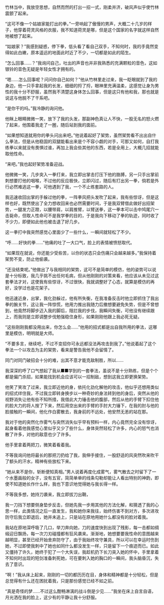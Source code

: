 竹林当中，我放空思想，自然而然的打出一招一式，刚柔并济，破风声似乎使竹林震颤了起来。

“这可不像一个姑娘家能打出的拳。”一旁响起了傲慢的男声，大概二十几岁的样子，他穿着荷灵风格的衣服，我不知道荷灵是哪，但是这个国家的名字就这样自然地被想了起来。

“姑娘家？”我感到疑惑，停下拳，低头看了看自己双手，不知何时，我的手竟然变得如此白嫩，原本遥远的地面此时近了不少，一切都是如此的陌生。

“怎么回事……？”我询问自己，吐出的声音也并非我熟悉的充满颗粒的音色，这如银铃的音色无疑是年轻女性才拥有的。

“嗯……怎么回事呢？问问你自己如何？”他从竹林里走过来，我一眨眼就到了我的身边，他一只手拿起我的长发，细细的捋了捋，眼神里充满温柔，这感觉让身为男性的我十分不舒服，虽然我不清楚这身体怎么回事，但是这只有他和我，那也就是说这与他脱不了干系吧。

“是你干的吗。”我冷静的询问他。
    
他眯上眼睛微微一笑，放下了我的头发，那副神色真让人不快，一股无名的怒火燃了起来，他围着我走了一圈，随后站到我的面前。

“如果想知道就用你的拳头问出来吧。”他说着起好了架势，虽然架势看不出出自什么拳法，但是从他稳固的双腿能看出来是个不容小觑的对手，可那又如何，自打我练拳以来就没有畏惧过谁，再加上我会些其他的东西，若是全用上，大概几招就能取他性命。

“来吧。”我也起好架势准备迎战。

他微微一笑，几步突入一拳打来，我立即出掌击打压下他的胳膊，另一只手出掌前刺想要打他的咽喉，不过他的反应极快，立即闪过，随后有打出另一拳，倘若是外行必然难逃这一拳，可他遇到了我，一个不止练套路的人。

我迅速收回出掌的手躲过他的拳，一阵拳风把头发吹了起来，我有些惊讶，但是这样也好，既然使出了全力想收回来也必然需要时间，于是我双臂借此做好出招架势，一腿发力正蹬，以腰带肩，以肩推臂，以臂送拳，这一拳本可以击中鸠尾穴一击毙命，但取人性命可不是我学拳的目的，于是我向下移动了拳的轨迹，同时收了不少力，即便如此他也被击退了好几步。

这一拳打中我突然感觉心里面少了一些什么，一瞬间就轻松了不少。

“呼……好快的拳……”他痛的吐了一大口气，脸上的表情被愤怒取代。

“如果现在就说，你还能少受些苦，以你的状态只会伤痛只会越来越多。”我保持着架势不变，防止他偷袭。

“还没结束呢。”他做出了与我相同的架势，这可不是简单的模仿，他的姿势可以说是十分标致，我几乎挑不出任何毛病，但从他刚刚的对策来看，他应该从未见过这套拳法才对，这使我有些惊讶，不过很快，我就调整好了心态，就算是模仿的再好，没学过也是花架子。

他迅速近身，出掌，我化劲躲过，他有所失衡，在我准备反击时他立即抓住了我出拳的腕关节，这让我一阵惊慌，他用力推出我随力后撤想要避免失势，但是不曾想到，他竟然将脚步迈入我的脚后，阻拦我的步伐，我瞬间失衡，可他没有继续跟上，而我则是立即调整步伐勉强稳住身形，如果刚刚他跟上我必死无疑。

“这些刚刚我都没用出来，你怎么会……”他用的招式都是出自我所用的拳法，这哪里是模仿，明明就是大师。

“不要多言，继续吧，不过不变招你可永远都没法再攻击到我了。”他说着起了这个拳法一个以攻击为主的架势，看来是警告我他不会留情了。

同门对同门破招会十分的难，出其不意才能克敌制胜，所以……

我深深的呼了口气想起了我从■■学到的一套拳法，虽说不是十分熟练，但是个个都是偏门杀招，如果能找到机会应该可以一招制敌，想到这我立即更换架势。

他笑了笑攻了过来，我立即近他的身，依托化劲化解他的攻击，他似乎还想用类似的招式绊住我，不过我立即转身换步以一种奇妙的身法转到他的身后，突然从他的视野消失让他有些不知所措，我借此大力锤击他的腹部，然后从他的手臂下扣住他的脸大力的将人按了下来，然后用空出来的手臂的手肘大力锤下，在我的肘与他的脸接触的一瞬间，他化作白雾散去，我身前的不远处，他安然无恙的站在那。

我对于他的突然化作雾气与突然消失似乎早有预料一样，内心竟然完全没有惊讶，起身看着他我感觉心里似乎又少了些什么，身体突然轻松了许多，内心的怒气也消散了许多，对他的敌意也少了许多。

他手里拿着两把刀，微笑着看着我。

不等我询问他将最长的那把刀扔给了我，我伸手接住，一股舒适的风突然吹来吹干了额头的汗水，精神有些放松下来。

“她从来不是你，斩断便知真相。”男人说着再度化成雾气，雾气散去之时留下了一个水墨画般的女子，没有五官，简简单单的线条勾勒却能让人看出特别的神韵，即使不知道她长作什么样，我也下意识地觉得她与我长得一样。

不等我多想，她持刀袭来，我立即拔刀出鞘，

我一刀挡下想要侧身垫步反击，但她先我一步用其他的方法化解，和猜透了我的心思一样，此类情况之后一直发生，我和她你来我往，始终伤害不到对方，多次进攻防守后我立即退后，她并未追上，只是站在原地用她什么都没有的脸对着我。

我站在原地深呼吸了几口，举刀奔向她，刀的速度快到出现了残影，每一击都如绸缎迎日飘扬，每一次刀刃碰撞都有狂风袭来。渐渐地，她想要要我性命的意图越来越明显，甚至已经开始舍弃防守了，由于我始终攻守兼具，所以可以在幸运时伤到她，不过即使我刺中了她也如同什么都没发生一样，只是留下一个痕迹而已。如此又僵持了许久，她终于犯了一个大失误，我趁机扔下长刀突入她的怀中，手里拿着不知何时出现的短剑准备刺死她，可在要刺入她的胸口的一瞬间，我头脑昏沉，失去了意识。

“啊！”我从床上起来，刚刚的一切的都历历在目，身体和精神都是十分轻松，但是总觉得有什么还在困扰着我，只是那份感觉已经不如之前。

“真是奇怪的梦……不过这么酣畅淋漓的战斗倒是少见……”我坐在床上自言自语，月光洒在我的脸上，这少有的平静让我十分舒服。
